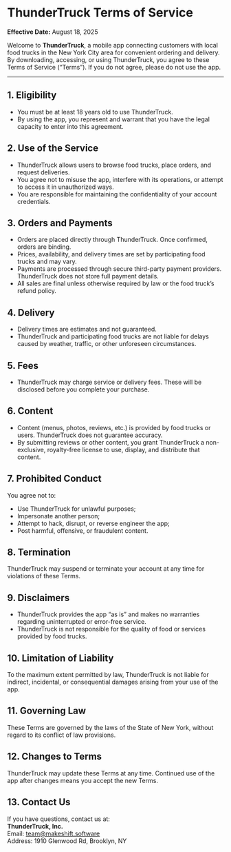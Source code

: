 # ThunderTruck Terms of Service

**Effective Date:** August 18, 2025  

Welcome to **ThunderTruck**, a mobile app connecting customers with local food trucks in the New York City area for convenient ordering and delivery. By downloading, accessing, or using ThunderTruck, you agree to these Terms of Service (“Terms”). If you do not agree, please do not use the app.  

---

## 1. Eligibility  
- You must be at least 18 years old to use ThunderTruck.  
- By using the app, you represent and warrant that you have the legal capacity to enter into this agreement.  

## 2. Use of the Service  
- ThunderTruck allows users to browse food trucks, place orders, and request deliveries.  
- You agree not to misuse the app, interfere with its operations, or attempt to access it in unauthorized ways.  
- You are responsible for maintaining the confidentiality of your account credentials.  

## 3. Orders and Payments  
- Orders are placed directly through ThunderTruck. Once confirmed, orders are binding.  
- Prices, availability, and delivery times are set by participating food trucks and may vary.  
- Payments are processed through secure third-party payment providers. ThunderTruck does not store full payment details.  
- All sales are final unless otherwise required by law or the food truck’s refund policy.  

## 4. Delivery  
- Delivery times are estimates and not guaranteed.  
- ThunderTruck and participating food trucks are not liable for delays caused by weather, traffic, or other unforeseen circumstances.  

## 5. Fees  
- ThunderTruck may charge service or delivery fees. These will be disclosed before you complete your purchase.  

## 6. Content  
- Content (menus, photos, reviews, etc.) is provided by food trucks or users. ThunderTruck does not guarantee accuracy.  
- By submitting reviews or other content, you grant ThunderTruck a non-exclusive, royalty-free license to use, display, and distribute that content.  

## 7. Prohibited Conduct  
You agree not to:  
- Use ThunderTruck for unlawful purposes;  
- Impersonate another person;  
- Attempt to hack, disrupt, or reverse engineer the app;  
- Post harmful, offensive, or fraudulent content.  

## 8. Termination  
ThunderTruck may suspend or terminate your account at any time for violations of these Terms.  

## 9. Disclaimers  
- ThunderTruck provides the app “as is” and makes no warranties regarding uninterrupted or error-free service.  
- ThunderTruck is not responsible for the quality of food or services provided by food trucks.  

## 10. Limitation of Liability  
To the maximum extent permitted by law, ThunderTruck is not liable for indirect, incidental, or consequential damages arising from your use of the app.  

## 11. Governing Law  
These Terms are governed by the laws of the State of New York, without regard to its conflict of law provisions.  

## 12. Changes to Terms  
ThunderTruck may update these Terms at any time. Continued use of the app after changes means you accept the new Terms.  

## 13. Contact Us  
If you have questions, contact us at:  
**ThunderTruck, Inc.**  
Email: team@makeshift.software  
Address: 1910 Glenwood Rd, Brooklyn, NY  
